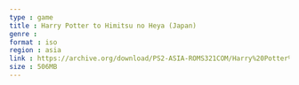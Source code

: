 ```yaml
---
type : game
title : Harry Potter to Himitsu no Heya (Japan)
genre : 
format : iso
region : asia
link : https://archive.org/download/PS2-ASIA-ROMS321COM/Harry%20Potter%20to%20Himitsu%20no%20Heya%20%28Japan%29.7z
size : 506MB
---
```

